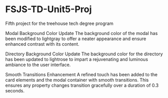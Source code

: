 # FSJS-TD-Unit5-Proj
 Fifth project for the treehouse tech degree program

Modal Background Color Update
The background color of the modal has been modified to lightgray to offer a neater appearance and ensure enhanced contrast with its content.

Directory Background Color Update
The background color for the directory has been updated to lightrose to impart a rejuvenating and luminous ambiance to the user interface.

Smooth Transitions Enhancement
A refined touch has been added to the card elements and the modal container with smooth transitions. This ensures any property changes transition gracefully over a duration of 0.3 seconds.